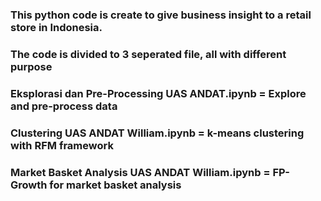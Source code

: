 ### This python code is create to give business insight to a retail store in Indonesia.
### The code is divided to 3 seperated file, all with different purpose
### Eksplorasi dan Pre-Processing UAS ANDAT.ipynb = Explore and pre-process data
### Clustering UAS ANDAT William.ipynb = k-means clustering with RFM framework
### Market Basket Analysis UAS ANDAT William.ipynb = FP-Growth for market basket analysis
